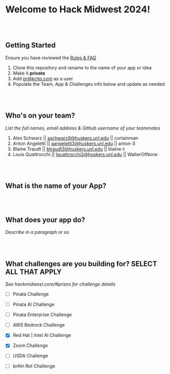 # Welcome to Hack Midwest 2024!
<br /><br />


## Getting Started
Ensure you have reviewed the [Rules & FAQ](https://hackmidwest.com/#faq)
1. Clone this repository and rename to the name of your app or idea
2. Make it **private**
3. Add pr@kcitp.com as a user
4. Populate the Team, App & Challenges info below and update as needed

<br /><br />

## Who's on your team?
*List the full names,  email address & Github username of your teammates*

1. Alex Schwarz || aschwarz9@huskers.unl.edu || curtainman
2. Anton Angeletti || aangeletti3@huskers.unl.edu || anton-3
3. Blaine Traudt || btraudt3@huskers.unl.edu || blaine-t
4. Louis Quattrocchi || lquattrocchi2@huskers.unl.edu || WalterOfNone

<br /><br />


## What is the name of your App?

<br /><br />
## What does your app do?
*Describe in a paragraph or so*

<br /><br />


## What challenges are you building for? SELECT ALL THAT APPLY
*See hackmidwest.com/#prizes for challenge details*
- [ ]  Pinata Challenge
- [ ]  Pinata AI Challenge
- [ ]  Pinata Enterprise Challenge
- [ ]  AWS Bedrock Challenge
- [x]  Red Hat | Intel AI Challenge
- [x]  Zoom Challenge
- [ ]  USDA Challenge
- [ ]  brAIn Rot Challenge


<br /><br />
